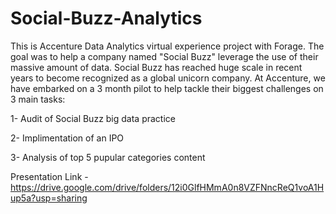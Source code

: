 # Social-Buzz-Analytics

This is Accenture Data Analytics virtual experience project with Forage. The goal was to help a company named "Social Buzz" leverage the use of their massive amount of data. Social Buzz has reached huge scale in recent years to become recognized as a global unicorn company. At Accenture, we have embarked on a 3 month pilot to help tackle their biggest challenges on 3 main tasks:

1- Audit of Social Buzz big data practice

2- Implimentation of an IPO

3- Analysis of top 5 pupular categories content

Presentation Link - https://drive.google.com/drive/folders/12i0GlfHMmA0n8VZFNncReQ1voA1Hup5a?usp=sharing
